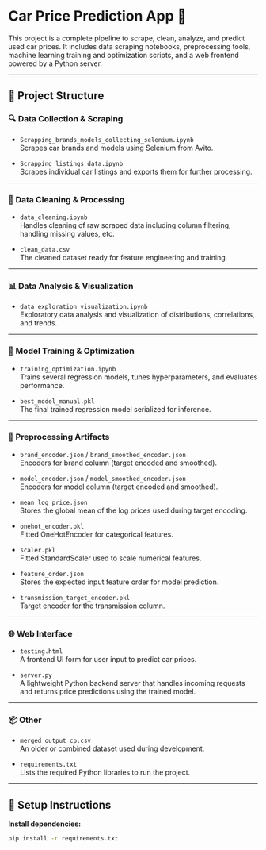 # Car Price Prediction App 🚗

This project is a complete pipeline to scrape, clean, analyze, and predict used car prices. It includes data scraping notebooks, preprocessing tools, machine learning training and optimization scripts, and a web frontend powered by a Python server.

---

## 📁 Project Structure

### 🔍 Data Collection & Scraping
- `Scrapping_brands_models_collecting_selenium.ipynb`  
  Scrapes car brands and models using Selenium from Avito.

- `Scrapping_listings_data.ipynb`  
  Scrapes individual car listings and exports them for further processing.

---

### 🧼 Data Cleaning & Processing
- `data_cleaning.ipynb`  
  Handles cleaning of raw scraped data including column filtering, handling missing values, etc.

- `clean_data.csv`  
  The cleaned dataset ready for feature engineering and training.

---

### 📊 Data Analysis & Visualization
- `data_exploration_visualization.ipynb`  
  Exploratory data analysis and visualization of distributions, correlations, and trends.

---

### 🧠 Model Training & Optimization
- `training_optimization.ipynb`  
  Trains several regression models, tunes hyperparameters, and evaluates performance.

- `best_model_manual.pkl`  
  The final trained regression model serialized for inference.

---

### 🧪 Preprocessing Artifacts
- `brand_encoder.json` / `brand_smoothed_encoder.json`  
  Encoders for brand column (target encoded and smoothed).

- `model_encoder.json` / `model_smoothed_encoder.json`  
  Encoders for model column (target encoded and smoothed).

- `mean_log_price.json`  
  Stores the global mean of the log prices used during target encoding.

- `onehot_encoder.pkl`  
  Fitted OneHotEncoder for categorical features.

- `scaler.pkl`  
  Fitted StandardScaler used to scale numerical features.

- `feature_order.json`  
  Stores the expected input feature order for model prediction.

- `transmission_target_encoder.pkl`  
  Target encoder for the transmission column.

---

### 🌐 Web Interface
- `testing.html`  
  A frontend UI form for user input to predict car prices.

- `server.py`  
  A lightweight Python backend server that handles incoming requests and returns price predictions using the trained model.

---

### 📦 Other
- `merged_output_cp.csv`  
  An older or combined dataset used during development.

- `requirements.txt`  
  Lists the required Python libraries to run the project.

---

## 🔧 Setup Instructions

**Install dependencies:**

 
```bash
pip install -r requirements.txt